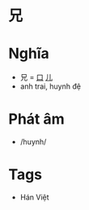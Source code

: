 # 兄

# Nghĩa
* 兄 = [口](口.md) [儿](儿.md)
* anh trai, huynh đệ

# Phát âm
* /huynh/

# Tags
* Hán Việt

